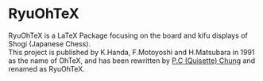 # RyuOhTeX
RyuOhTeX is a LaTeX Package focusing on the board and kifu displays of Shogi (Japanese Chess).  
This project is published by K.Handa, F.Motoyoshi and H.Matsubara in 1991 as the name of OhTeX,
and has been rewritten by [P.C (Quisette) Chung](https://github.com/Quisette) and renamed as RyuOhTeX.  
